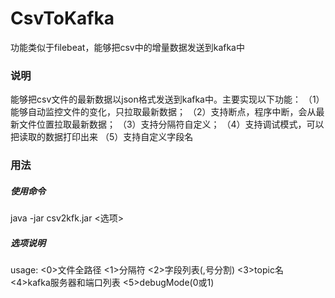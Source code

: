 # CsvToKafka
功能类似于filebeat，能够把csv中的增量数据发送到kafka中


### 说明
能够把csv文件的最新数据以json格式发送到kafka中。主要实现以下功能：
（1）能够自动监控文件的变化，只拉取最新数据；
（2）支持断点，程序中断，会从最新文件位置拉取最新数据；
（3）支持分隔符自定义；
（4）支持调试模式，可以把读取的数据打印出来
（5）支持自定义字段名

### 用法
##### 使用命令
 java -jar  csv2kfk.jar <选项>
##### 选项说明
usage: <0>文件全路径 <1>分隔符 <2>字段列表(,号分割) <3>topic名 <4>kafka服务器和端口列表 <5>debugMode(0或1)
